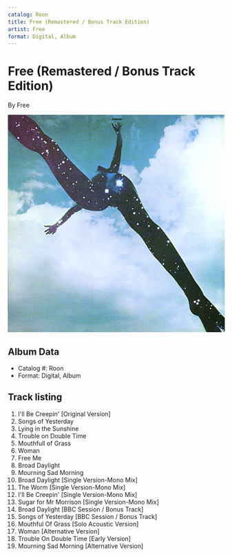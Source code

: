 ```yaml
---
catalog: Roon
title: Free (Remastered / Bonus Track Edition)
artist: Free
format: Digital, Album
---
```


# Free (Remastered / Bonus Track Edition)

By Free

![](../../assets/albumcovers/Free-Free_Remastered_-_Bonus_Track_Edition.png)

## Album Data

- Catalog #: Roon
- Format: Digital, Album


## Track listing


1. I'll Be Creepin' [Original Version]
2. Songs of Yesterday
3. Lying in the Sunshine
4. Trouble on Double Time
5. Mouthfull of Grass
6. Woman
7. Free Me
8. Broad Daylight
9. Mourning Sad Morning
10. Broad Daylight [Single Version-Mono Mix]
11. The Worm [Single Version-Mono Mix]
12. I'll Be Creepin' [Single Version-Mono Mix]
13. Sugar for Mr Morrison [Single Version-Mono Mix]
14. Broad Daylight [BBC Session / Bonus Track]
15. Songs of Yesterday [BBC Session / Bonus Track]
16. Mouthful Of Grass [Solo Acoustic Version]
17. Woman [Alternative Version]
18. Trouble On Double Time [Early Version]
19. Mourning Sad Morning [Alternative Version]

